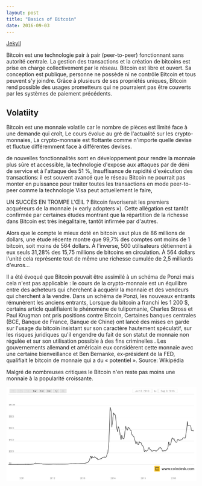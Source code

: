 ```yaml
---
layout: post
title: "Basics of Bitcoin"
date: 2016-09-03
---
```


[Jekyll](http://jekyllrb.com)

Bitcoin est une technologie pair à pair (peer-to-peer) fonctionnant sans autorité centrale. La gestion des transactions et la création de bitcoins est prise en charge collectivement par le réseau. Bitcoin est libre et ouvert. Sa conception est publique, personne ne possède ni ne contrôle Bitcoin et tous peuvent s'y joindre. Grâce à plusieurs de ses propriétés uniques, Bitcoin rend possible des usages prometteurs qui ne pourraient pas être couverts par les systèmes de paiement précédents.

## Volatiity

Bitcoin est une monnaie volatile car le nombre de pièces est limité face à une demande qui croît,
Le cours évolue au gré de l'actualité sur les crypto-monnaies,
La crypto-monnaie est flottante comme n'importe quelle devise et fluctue différemment face à différentes devises.

de nouvelles fonctionnalités sont en développement pour rendre la monnaie plus sûre et accessible,
la technologie d'expose aux attaques par de déni de service et à l'attaque des 51 %,
Insuffisance de rapidité d'exécution des transactions: il est souvent avancé que le réseau Bitcoin ne pourrait pas monter en puissance pour traiter toutes les transactions en mode peer-to-peer comme la technologie Visa peut actuellement le faire,

UN SUCCÈS EN TROMPE L'ŒIL ?
Bitcoin favoriserait les premiers acquéreurs de la monnaie (« early adopters »). Cette allégation est tantôt confirmée par certaines études montrant que la répartition de la richesse dans Bitcoin est très inégalitaire, tantôt infirmée par d'autres.

Alors que le compte le mieux doté en bitcoin vaut plus de 86 millions de dollars, une étude récente montre que 99,7% des comptes ont moins de 1 bitcoin, soit moins de 564 dollars. À l'inverse, 500 utilisateurs détiennent à eux seuls 31,28% des 15,75 millions de bitcoins en circulation. À 564 dollars l'unité cela représente tout de même une richesse cumulée de 2,5 milliards d'euros... 

Il a été évoqué que Bitcoin pouvait être assimilé à un schéma de Ponzi mais cela n'est pas applicable : le cours de la crypto-monnaie est un équilibre entre des acheteurs qui cherchent à acquérir la monnaie et des vendeurs qui cherchent à la vendre. Dans un schéma de Ponzi, les nouveaux entrants rémunèrent les anciens entrants,
Lorsque du bitcoin a franchi les 1 200 \$, certains article qualifiaient le phénomène de tulipomanie,
Charles Stross et Paul Krugman ont pris positions contre Bitcoin,
Certaines banques centrales (BCE, Banque de France, Banque de Chine) ont lancé des mises en garde sur l'usage du bitcoin insistant sur son caractère hautement spéculatif, sur les risques juridiques qu'il engendre du fait de son statut de monnaie non régulée et sur son utilisation possible à des fins criminelles . 
Les gouvernements allemand et américain eux considèrent cette monnaie avec une certaine bienveillance et Ben Bernanke, ex-président de la FED, qualifiait le bitcoin de monnaie qui a du « potentiel ».
Source: Wikipédia

Malgré de nombreuses critiques le Bitcoin n'en reste pas moins une monnaie à la popularité croissante.

![alt text](https://github.com/skad94/skad94.github.io/blob/master/blog/coindesk-bpi-chart.png "Bitcoin price from 2010 to 2016")







